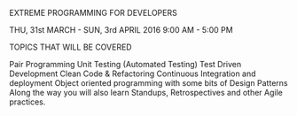 EXTREME PROGRAMMING
FOR DEVELOPERS

THU, 31st MARCH - SUN, 3rd APRIL 2016
9:00 AM - 5:00 PM



TOPICS THAT WILL BE COVERED

Pair Programming
Unit Testing (Automated Testing)
Test Driven Development
Clean Code & Refactoring
Continuous Integration and deployment
Object oriented programming with some bits of Design Patterns
Along the way you will also learn Standups, Retrospectives and other Agile practices.

